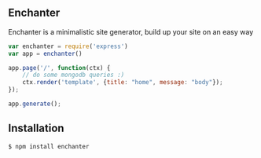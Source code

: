 ## Enchanter

Enchanter is a minimalistic site generator, build up your site on an easy way

```js
var enchanter = require('express')
var app = enchanter()

app.page('/', function(ctx) {
    // do some mongodb queries :)
    ctx.render('template', {title: "home", message: "body"});
});

app.generate();
```

## Installation

```bash
$ npm install enchanter
```